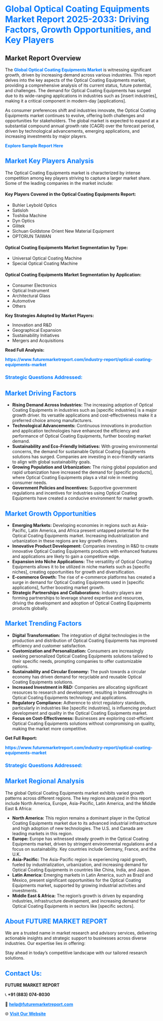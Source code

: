 <h1 style="color: #007BFF;">Global Optical Coating Equipments Market Report 2025-2033: Driving Factors, Growth Opportunities, and Key Players</h1>

<section id="overview">
<h2>Market Report Overview</h2>
<p>The <a href="https://www.futuremarketreport.com/industry-report/optical-coating-equipments-market" style="color: #007BFF; text-decoration: none;"><strong>Global Optical Coating Equipments Market</strong></a> is witnessing significant growth, driven by increasing demand across various industries. This report delves into the key aspects of the Optical Coating Equipments market, providing a comprehensive analysis of its current status, future potential, and challenges. The demand for Optical Coating Equipments has surged due to its wide-ranging applications in industries such as [insert industries], making it a critical component in modern-day [applications].</p>
<p>As consumer preferences shift and industries innovate, the Optical Coating Equipments market continues to evolve, offering both challenges and opportunities for stakeholders. The global market is expected to expand at a substantial compound annual growth rate (CAGR) over the forecast period, driven by technological advancements, emerging applications, and increasing investments by major players.</p>
</section>

<section id="overview">
<p><a href="https://www.futuremarketreport.com/request-sample/reportId=83236" style="color: #007BFF; text-decoration: none;"><strong>Explore Sample Report Here</strong></a></p>
</section>

<section id="key-players">
<h2 style="color: #007BFF;">Market Key Players Analysis</h2>
<p>The Optical Coating Equipments market is characterized by intense competition among key players striving to capture a larger market share. Some of the leading companies in the market include:</p>
<h4>Key Players Covered in the Optical Coating Equipments Report:</h4>
<ul><li>Buhler Leybold Optics</li><li>Satisloh</li><li>Toshiba Machine</li><li>Dyn Optics</li><li>Gilitek</li><li>Sichuan Goldstone Orient New Material Equipment</li><li>OPTORUN TAIWAN</li></ul>
<h4>Optical Coating Equipments Market Segmentation by Type:</h4>
<ul><li>Universal Optical Coating Machine</li><li>Special Optical Coating Machine</li></ul>

<h4>Optical Coating Equipments Market Segmentation by Application:</h4>
<ul><li>Consumer Electronics</li><li>Optical Instrument</li><li>Architectural Glass</li><li>Automotive</li><li>Others</li></ul>
<p><strong>Key Strategies Adopted by Market Players:</strong></p>
<ul>
<li>Innovation and R&D</li>
<li>Geographical Expansion</li>
<li>Sustainability Initiatives</li>
<li>Mergers and Acquisitions</li>
</ul>
</section>

<section>
<p><strong>Read Full Analysis: </strong></p><a href="https://www.futuremarketreport.com/industry-report/optical-coating-equipments-market" style="color: #007BFF; text-decoration: none;"><strong>https://www.futuremarketreport.com/industry-report/optical-coating-equipments-market</strong></a>
<h3 style="color: #007BFF;">Strategic Questions Addressed:</h3>
</section>

<section id="driving-factors">
<h2 style="color: #007BFF;">Market Driving Factors</h2>
<ul>
<li><strong>Rising Demand Across Industries:</strong> The increasing adoption of Optical Coating Equipments in industries such as [specific industries] is a major growth driver. Its versatile applications and cost-effectiveness make it a preferred choice among manufacturers.</li>
<li><strong>Technological Advancements:</strong> Continuous innovations in production and application technologies have enhanced the efficiency and performance of Optical Coating Equipments, further boosting market demand.</li>
<li><strong>Sustainability and Eco-Friendly Initiatives:</strong> With growing environmental concerns, the demand for sustainable Optical Coating Equipments solutions has surged. Companies are investing in eco-friendly variants to align with global sustainability goals.</li>
<li><strong>Growing Population and Urbanization:</strong> The rising global population and rapid urbanization have increased the demand for [specific products], where Optical Coating Equipments plays a vital role in meeting consumer needs.</li>
<li><strong>Government Policies and Incentives:</strong> Supportive government regulations and incentives for industries using Optical Coating Equipments have created a conducive environment for market growth.</li>
</ul>
</section>

<section id="growth-opportunities">
<h2 style="color: #007BFF;">Market Growth Opportunities</h2>
<ul>
<li><strong>Emerging Markets:</strong> Developing economies in regions such as Asia-Pacific, Latin America, and Africa present untapped potential for the Optical Coating Equipments market. Increasing industrialization and urbanization in these regions are key growth drivers.</li>
<li><strong>Innovative Product Development:</strong> Companies investing in R&D to create innovative Optical Coating Equipments products with enhanced features and applications are likely to gain a competitive edge.</li>
<li><strong>Expansion into Niche Applications:</strong> The versatility of Optical Coating Equipments allows it to be utilized in niche markets such as [specific niches], creating opportunities for growth and diversification.</li>
<li><strong>E-commerce Growth:</strong> The rise of e-commerce platforms has created a surge in demand for Optical Coating Equipments used in [specific applications], further boosting market growth.</li>
<li><strong>Strategic Partnerships and Collaborations:</strong> Industry players are forming partnerships to leverage shared expertise and resources, driving the development and adoption of Optical Coating Equipments products globally.</li>
</ul>
</section>

<section id="trending-factors">
<h2 style="color: #007BFF;">Market Trending Factors</h2>
<ul>
<li><strong>Digital Transformation:</strong> The integration of digital technologies in the production and distribution of Optical Coating Equipments has improved efficiency and customer satisfaction.</li>
<li><strong>Customization and Personalization:</strong> Consumers are increasingly seeking personalized Optical Coating Equipments solutions tailored to their specific needs, prompting companies to offer customizable options.</li>
<li><strong>Sustainability and Circular Economy:</strong> The push towards a circular economy has driven demand for recyclable and reusable Optical Coating Equipments solutions.</li>
<li><strong>Increased Investment in R&D:</strong> Companies are allocating significant resources to research and development, resulting in breakthroughs in Optical Coating Equipments technology and applications.</li>
<li><strong>Regulatory Compliance:</strong> Adherence to strict regulatory standards, particularly in industries like [specific industries], is influencing product development and quality in the Optical Coating Equipments market.</li>
<li><strong>Focus on Cost-Effectiveness:</strong> Businesses are exploring cost-efficient Optical Coating Equipments solutions without compromising on quality, making the market more competitive.</li>
</ul>
</section>

<section>
<p><strong>Get Full Report: </strong></p><a href="https://www.futuremarketreport.com/industry-report/optical-coating-equipments-market" style="color: #007BFF; text-decoration: none;"><strong>https://www.futuremarketreport.com/industry-report/optical-coating-equipments-market</strong></a>
<h3 style="color: #007BFF;">Strategic Questions Addressed:</h3>
</section>


<section id="regional-analysis">
<h2 style="color: #007BFF;">Market Regional Analysis</h2>
<p>The global Optical Coating Equipments market exhibits varied growth patterns across different regions. The key regions analyzed in this report include North America, Europe, Asia-Pacific, Latin America, and the Middle East & Africa:</p>
<ul>
<li><strong>North America:</strong> This region remains a dominant player in the Optical Coating Equipments market due to its advanced industrial infrastructure and high adoption of new technologies. The U.S. and Canada are leading markets in this region.</li>
<li><strong>Europe:</strong> Europe has witnessed steady growth in the Optical Coating Equipments market, driven by stringent environmental regulations and a focus on sustainability. Key countries include Germany, France, and the U.K.</li>
<li><strong>Asia-Pacific:</strong> The Asia-Pacific region is experiencing rapid growth, fueled by industrialization, urbanization, and increasing demand for Optical Coating Equipments in countries like China, India, and Japan.</li>
<li><strong>Latin America:</strong> Emerging markets in Latin America, such as Brazil and Mexico, present significant opportunities for the Optical Coating Equipments market, supported by growing industrial activities and investments.</li>
<li><strong>Middle East & Africa:</strong> The region’s growth is driven by expanding industries, infrastructure development, and increasing demand for Optical Coating Equipments in sectors like [specific sectors].</li>
</ul>
</section>

<footer>
<h2 style="color: #007BFF;">About FUTURE MARKET REPORT</h2>
<p>We are a trusted name in market research and advisory services, delivering actionable insights and strategic support to businesses across diverse industries. Our expertise lies in offering:</p>

<p>Stay ahead in today’s competitive landscape with our tailored research solutions.</p>

<h2 style="color: #007BFF;">Contact Us:</h2>
<p><strong>FUTURE MARKET REPORT</strong></p>
<p>📞 <strong>+91 (883) 074-8030</strong></p>
<p>📧 <strong><a href="mailto:help@futuremarketreport.com" style="color: #007BFF;">help@futuremarketreport.com</a></strong></p>
<p>🌐 <strong><a href="https://www.futuremarketreport.com/" style="color: #007BFF;">Visit Our Website</a></strong></p>
</footer>